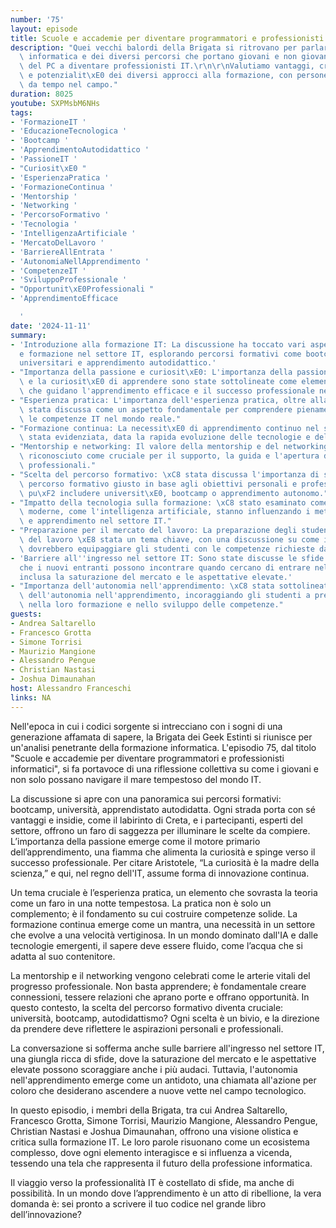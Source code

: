 ```yaml
---
number: '75'
layout: episode
title: Scuole e accademie per diventare programmatori e professionisti informatici
description: "Quei vecchi balordi della Brigata si ritrovano per parlare di formazione\
  \ informatica e dei diversi percorsi che portano giovani e non giovani praticanti\
  \ del PC a diventare professionisti IT.\r\n\r\nValutiamo vantaggi, criticit\xE0\
  \ e potenzialit\xE0 dei diversi approcci alla formazione, con persone che lavorano\
  \ da tempo nel campo."
duration: 8025
youtube: SXPMsbM6NHs
tags:
- 'FormazioneIT '
- 'EducazioneTecnologica '
- 'Bootcamp '
- 'ApprendimentoAutodidattico '
- 'PassioneIT '
- "Curiosit\xE0 "
- 'EsperienzaPratica '
- 'FormazioneContinua '
- 'Mentorship '
- 'Networking '
- 'PercorsoFormativo '
- 'Tecnologia '
- 'IntelligenzaArtificiale '
- 'MercatoDelLavoro '
- 'BarriereAllEntrata '
- 'AutonomiaNellApprendimento '
- 'CompetenzeIT '
- 'SviluppoProfessionale '
- "Opportunit\xE0Professionali "
- 'ApprendimentoEfficace

  '
date: '2024-11-11'
summary:
- 'Introduzione alla formazione IT: La discussione ha toccato vari aspetti dell''educazione
  e formazione nel settore IT, esplorando percorsi formativi come bootcamp, studi
  universitari e apprendimento autodidattico.'
- "Importanza della passione e curiosit\xE0: L'importanza della passione per l'IT\
  \ e la curiosit\xE0 di apprendere sono state sottolineate come elementi cruciali\
  \ che guidano l'apprendimento efficace e il successo professionale nel settore."
- "Esperienza pratica: L'importanza dell'esperienza pratica, oltre alla teoria, \xE8\
  \ stata discussa come un aspetto fondamentale per comprendere pienamente e applicare\
  \ le competenze IT nel mondo reale."
- "Formazione continua: La necessit\xE0 di apprendimento continuo nel settore IT \xE8\
  \ stata evidenziata, data la rapida evoluzione delle tecnologie e delle pratiche."
- "Mentorship e networking: Il valore della mentorship e del networking \xE8 stato\
  \ riconosciuto come cruciale per il supporto, la guida e l'apertura di opportunit\xE0\
  \ professionali."
- "Scelta del percorso formativo: \xC8 stata discussa l'importanza di scegliere il\
  \ percorso formativo giusto in base agli obiettivi personali e professionali, che\
  \ pu\xF2 includere universit\xE0, bootcamp o apprendimento autonomo."
- "Impatto della tecnologia sulla formazione: \xC8 stato esaminato come le tecnologie\
  \ moderne, come l'intelligenza artificiale, stanno influenzando i metodi di insegnamento\
  \ e apprendimento nel settore IT."
- "Preparazione per il mercato del lavoro: La preparazione degli studenti per il mercato\
  \ del lavoro \xE8 stata un tema chiave, con una discussione su come i percorsi formativi\
  \ dovrebbero equipaggiare gli studenti con le competenze richieste dagli impiegatori."
- 'Barriere all''ingresso nel settore IT: Sono state discusse le sfide e le barriere
  che i nuovi entranti possono incontrare quando cercano di entrare nel settore IT,
  inclusa la saturazione del mercato e le aspettative elevate.'
- "Importanza dell'autonomia nell'apprendimento: \xC8 stata sottolineata l'importanza\
  \ dell'autonomia nell'apprendimento, incoraggiando gli studenti a prendere iniziativa\
  \ nella loro formazione e nello sviluppo delle competenze."
guests:
- Andrea Saltarello
- Francesco Grotta
- Simone Torrisi
- Maurizio Mangione
- Alessandro Pengue
- Christian Nastasi
- Joshua Dimaunahan
host: Alessandro Franceschi
links: NA
---
```

Nell'epoca in cui i codici sorgente si intrecciano con i sogni di una generazione affamata di sapere, la Brigata dei Geek Estinti si riunisce per un'analisi penetrante della formazione informatica. L'episodio 75, dal titolo "Scuole e accademie per diventare programmatori e professionisti informatici", si fa portavoce di una riflessione collettiva su come i giovani e non solo possano navigare il mare tempestoso del mondo IT.

La discussione si apre con una panoramica sui percorsi formativi: bootcamp, università, apprendistato autodidatta. Ogni strada porta con sé vantaggi e insidie, come il labirinto di Creta, e i partecipanti, esperti del settore, offrono un faro di saggezza per illuminare le scelte da compiere. L’importanza della passione emerge come il motore primario dell’apprendimento, una fiamma che alimenta la curiosità e spinge verso il successo professionale. Per citare Aristotele, “La curiosità è la madre della scienza,” e qui, nel regno dell'IT, assume forma di innovazione continua.

Un tema cruciale è l’esperienza pratica, un elemento che sovrasta la teoria come un faro in una notte tempestosa. La pratica non è solo un complemento; è il fondamento su cui costruire competenze solide. La formazione continua emerge come un mantra, una necessità in un settore che evolve a una velocità vertiginosa. In un mondo dominato dall'IA e dalle tecnologie emergenti, il sapere deve essere fluido, come l’acqua che si adatta al suo contenitore.

La mentorship e il networking vengono celebrati come le arterie vitali del progresso professionale. Non basta apprendere; è fondamentale creare connessioni, tessere relazioni che aprano porte e offrano opportunità. In questo contesto, la scelta del percorso formativo diventa cruciale: università, bootcamp, autodidattismo? Ogni scelta è un bivio, e la direzione da prendere deve riflettere le aspirazioni personali e professionali.

La conversazione si sofferma anche sulle barriere all'ingresso nel settore IT, una giungla ricca di sfide, dove la saturazione del mercato e le aspettative elevate possono scoraggiare anche i più audaci. Tuttavia, l'autonomia nell'apprendimento emerge come un antidoto, una chiamata all'azione per coloro che desiderano ascendere a nuove vette nel campo tecnologico.

In questo episodio, i membri della Brigata, tra cui Andrea Saltarello, Francesco Grotta, Simone Torrisi, Maurizio Mangione, Alessandro Pengue, Christian Nastasi e Joshua Dimaunahan, offrono una visione olistica e critica sulla formazione IT. Le loro parole risuonano come un ecosistema complesso, dove ogni elemento interagisce e si influenza a vicenda, tessendo una tela che rappresenta il futuro della professione informatica.

Il viaggio verso la professionalità IT è costellato di sfide, ma anche di possibilità. In un mondo dove l’apprendimento è un atto di ribellione, la vera domanda è: sei pronto a scrivere il tuo codice nel grande libro dell’innovazione?
